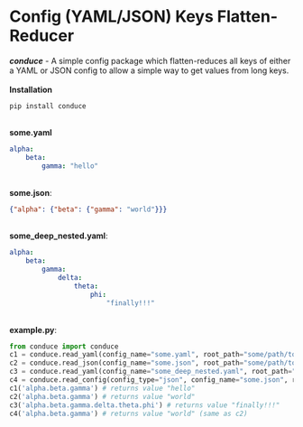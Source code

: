 # Config (YAML/JSON) Keys Flatten-Reducer
<i><b>conduce</b></i> - A simple config package which flatten-reduces all keys of either a YAML or JSON config
to allow a simple way to get values from long keys.
<br><br>
<b>Installation</b><br>
````commandline
pip install conduce
````
<br><b>some.yaml</b>
````yaml 
alpha:
    beta:
        gamma: "hello"
```` 
<br><b>some.json</b>:<br>
````json 
{"alpha": {"beta": {"gamma": "world"}}}
```` 
<br><b>some_deep_nested.yaml</b>:<br>
````yaml 
alpha:
    beta:
        gamma:
            delta:
                theta:
                    phi:
                        "finally!!!"
```` 
<br><b>example.py</b>: <br>
````python 
from conduce import conduce
c1 = conduce.read_yaml(config_name="some.yaml", root_path="some/path/to/the/yaml")
c2 = conduce.read_json(config_name="some.json", root_path="some/path/to/the/json")
c3 = conduce.read_yaml(config_name="some_deep_nested.yaml", root_path="some/path/to/the/yaml")
c4 = conduce.read_config(config_type="json", config_name="some.json", root_path="some/path/to/the/yaml")
c1('alpha.beta.gamma') # returns value "hello"
c2('alpha.beta.gamma') # returns value "world"
c3('alpha.beta.gamma.delta.theta.phi') # returns value "finally!!!"
c4('alpha.beta.gamma') # returns value "world" (same as c2)
```` 
